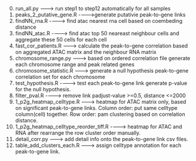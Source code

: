 
0. run_all.py ---> run step1 to step12 automatically for all samples 
1. peaks_2_putative_gene.R ---->generate putativie peak-to-gene links
2. findNN_rna.R  ----> find atac nearest rna cell based on coembeding distance
3. findNN_atac.R  ----> find atac top 50 neareast neighbour cells and aggregate these 50 cells for each cell
4. fast_cor_patients.R  ---> calculate the peak-to-gene correlation based on aggregated ATAC matrix and the neighbour RNA matrix
5. chromosome_range.py ---> based on ordered correlation file generate each chromosome range and peak related genes
6. chromosome_statistic.R ---> generate a null hypothesis peak-to-gene correlation set for each chromosome
7. test_hypothesis.R ----> test each peak-to-gene link generate p-value for the null hypothesis.
8. filter_pval.R ----> remove link padjust-value >=0.5, distance <=2000
9. 1_p2g_heatmap_celltype.R ---> heatmap for ATAC matrix only, based on significant peak-to-gene links.  Column order: put same celltype column(cell) together. Row order: pam clustering based on correlation distance.
10. 1_p2g_heatmap_celltype_reorder_tiff.R ----> heatmap for ATAC and RNA after rearrange the row cluster order manually.
11. detail_corr.py ---> add detail info onto the peak-to-gene link csv files.
12. table_add_clusters_each.R ---> assign celltype annotation for each peak-to-gene link.
